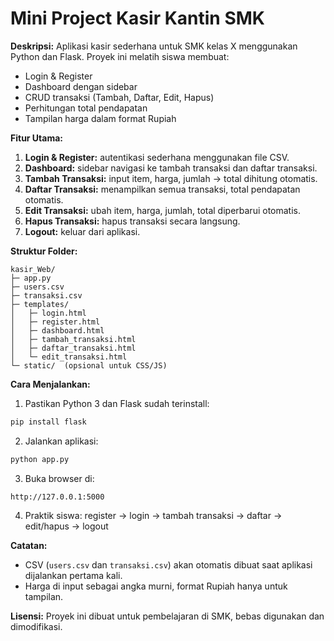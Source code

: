 # Mini Project Kasir Kantin SMK

**Deskripsi:**
Aplikasi kasir sederhana untuk SMK kelas X menggunakan Python dan Flask.
Proyek ini melatih siswa membuat:

* Login & Register
* Dashboard dengan sidebar
* CRUD transaksi (Tambah, Daftar, Edit, Hapus)
* Perhitungan total pendapatan
* Tampilan harga dalam format Rupiah

**Fitur Utama:**

1. **Login & Register:** autentikasi sederhana menggunakan file CSV.
2. **Dashboard:** sidebar navigasi ke tambah transaksi dan daftar transaksi.
3. **Tambah Transaksi:** input item, harga, jumlah → total dihitung otomatis.
4. **Daftar Transaksi:** menampilkan semua transaksi, total pendapatan otomatis.
5. **Edit Transaksi:** ubah item, harga, jumlah, total diperbarui otomatis.
6. **Hapus Transaksi:** hapus transaksi secara langsung.
7. **Logout:** keluar dari aplikasi.

**Struktur Folder:**

```
kasir_Web/
├─ app.py
├─ users.csv
├─ transaksi.csv
├─ templates/
│   ├─ login.html
│   ├─ register.html
│   ├─ dashboard.html
│   ├─ tambah_transaksi.html
│   ├─ daftar_transaksi.html
│   └─ edit_transaksi.html
└─ static/  (opsional untuk CSS/JS)
```

**Cara Menjalankan:**

1. Pastikan Python 3 dan Flask sudah terinstall:

```bash
pip install flask
```

2. Jalankan aplikasi:

```bash
python app.py
```

3. Buka browser di:

```
http://127.0.0.1:5000
```

4. Praktik siswa: register → login → tambah transaksi → daftar → edit/hapus → logout

**Catatan:**

* CSV (`users.csv` dan `transaksi.csv`) akan otomatis dibuat saat aplikasi dijalankan pertama kali.
* Harga di input sebagai angka murni, format Rupiah hanya untuk tampilan.

**Lisensi:**
Proyek ini dibuat untuk pembelajaran di SMK, bebas digunakan dan dimodifikasi.
